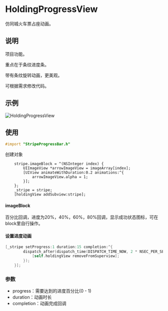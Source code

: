 # HoldingProgressView
仿同城火车票占座动画。
## 说明
项目功能。

重点在于条纹进度条。

带有条纹旋转动画，更美观。

可根据需求修改代码。
## 示例
![HoldingProgressView](https://github.com/CoolerTing/HoldingProgressView/blob/master/HoldingProgressView.gif)
## 使用

```objective-c
#import "StripeProgressBar.h"
```
创建对象
```StripeProgressBar *stripe = [[StripeProgressBar alloc]initWithFrame:CGRectMake(10, infoView.frame.origin.y + infoView.frame.size.height + 25, holdingView.frame.size.width - 20, 50)];
    stripe.imageBlock = ^(NSInteger index) {
        UIImageView *arrowImageView = imageArray[index];
        [UIView animateWithDuration:0.2 animations:^{
            arrowImageView.alpha = 1;
        }];
    };
    _stripe = stripe;
    [holdingView addSubview:stripe];
```
#### imageBlock
百分比回调，进度为20%，40%，60%，80%回调，显示成功状态图标，可在block里自行操作。

#### 设置进度动画
```objective-c
[_stripe setProgress:1 duration:15 completion:^{
        dispatch_after(dispatch_time(DISPATCH_TIME_NOW, 2 * NSEC_PER_SEC), dispatch_get_main_queue(), ^{
            [self.holdingView removeFromSuperview];
        });
    }];
```

### 参数
* progress：需要达到的进度百分比(0 - 1)
* duration：动画时长
* completion：动画完成回调

